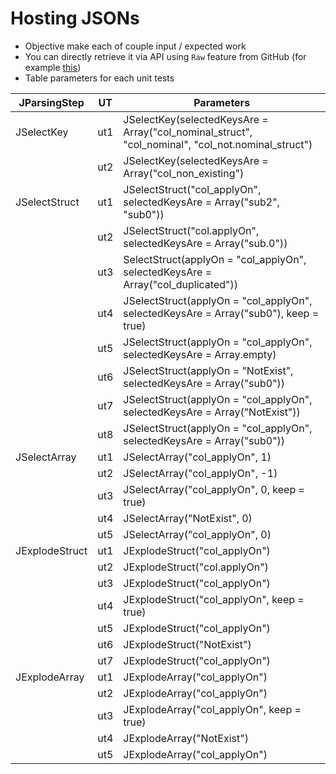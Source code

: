 # Hosting JSONs

- Objective make each of couple input / expected work
- You can directly retrieve it via API using `Raw` feature from GitHub (for example [this](https://raw.githubusercontent.com/jjiadtgy/hosting_jsons/main/JSelectKeyExecuteStepTest/ut1/input.json))
- Table parameters for each unit tests

| JParsingStep   | UT  | Parameters                                                                                        |
|----------------|-----|---------------------------------------------------------------------------------------------------|
| JSelectKey     | ut1 | JSelectKey(selectedKeysAre = Array("col_nominal_struct", "col_nominal", "col_not.nominal_struct") |
|                | ut2 | JSelectKey(selectedKeysAre = Array("col_non_existing")                                            |
| JSelectStruct  | ut1 | JSelectStruct("col_applyOn", selectedKeysAre = Array("sub2", "sub0"))                             |
|                | ut2 | JSelectStruct("col.applyOn", selectedKeysAre = Array("sub.0"))                                    |
|                | ut3 | SelectStruct(applyOn = "col_applyOn", selectedKeysAre = Array("col_duplicated"))                  |
|                | ut4 | JSelectStruct(applyOn = "col_applyOn", selectedKeysAre = Array("sub0"), keep = true)              |
|                | ut5 | JSelectStruct(applyOn = "col_applyOn", selectedKeysAre = Array.empty)                             |
|                | ut6 | JSelectStruct(applyOn = "NotExist", selectedKeysAre = Array("sub0"))                              |
|                | ut7 | JSelectStruct(applyOn = "col_applyOn", selectedKeysAre = Array("NotExist"))                       |
|                | ut8 | JSelectStruct(applyOn = "col_applyOn", selectedKeysAre = Array("sub0"))                           |
| JSelectArray   | ut1 | JSelectArray("col_applyOn", 1)                                                                    |
|                | ut2 | JSelectArray("col_applyOn", -1)                                                                   |
|                | ut3 | JSelectArray("col_applyOn", 0, keep = true)                                                       |
|                | ut4 | JSelectArray("NotExist", 0)                                                                       |
|                | ut5 | JSelectArray("col_applyOn", 0)                                                                    |
| JExplodeStruct | ut1 | JExplodeStruct("col_applyOn")                                                                     |
|                | ut2 | JExplodeStruct("col.applyOn")                                                                     |
|                | ut3 | JExplodeStruct("col_applyOn")                                                                     |
|                | ut4 | JExplodeStruct("col_applyOn", keep = true)                                                        |
|                | ut5 | JExplodeStruct("col_applyOn")                                                                     |
|                | ut6 | JExplodeStruct("NotExist")                                                                        |
|                | ut7 | JExplodeStruct("col_applyOn")                                                                     |
| JExplodeArray  | ut1 | JExplodeArray("col_applyOn")                                                                      |
|                | ut2 | JExplodeArray("col_applyOn")                                                                      |
|                | ut3 | JExplodeArray("col_applyOn", keep = true)                                                         |
|                | ut4 | JExplodeArray("NotExist")                                                                         |
|                | ut5 | JExplodeArray("col_applyOn")                                                                      |
